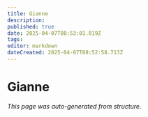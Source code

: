 ```yaml
---
title: Gianne
description: 
published: true
date: 2025-04-07T08:53:01.019Z
tags: 
editor: markdown
dateCreated: 2025-04-07T08:52:58.713Z
---
```


# Gianne

*This page was auto-generated from structure.*